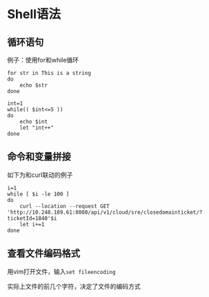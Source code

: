 # Shell语法

## 循环语句

例子：使用for和while循环

``` shell
for str in This is a string
do
    echo $str
done

int=1
while(( $int<=5 ))
do
    echo $int
    let "int++"
done

```

## 命令和变量拼接

如下为和curl联动的例子

``` shell
i=1
while [ $i -le 100 ]
do
    curl --location --request GET 'http://10.248.189.61:8080/api/v1/cloud/sre/closedomainticket/?ticketId=1840'$i   
    let i+=1    
done
```

## 查看文件编码格式

用vim打开文件，输入`set fileencoding` 

实际上文件的前几个字符，决定了文件的编码方式